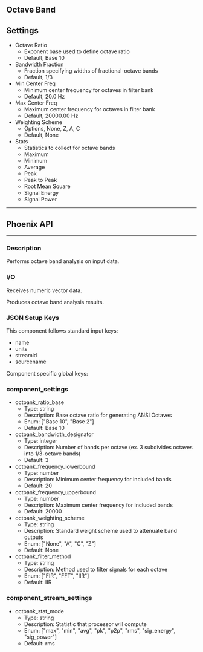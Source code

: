 ## Octave Band
## Settings

- Octave Ratio
    - Exponent base used to define octave ratio
    - Default, Base 10
- Bandwidth Fraction
    - Fraction specifying widths of fractional-octave bands
    - Default, 1/3
- Min Center Freq
    - Minimum center frequency for octaves in filter bank
    - Default, 20.0 Hz
- Max Center Freq
    - Maximum center frequency for octaves in filter bank
    - Default, 20000.00 Hz
- Weighting Scheme
    - Options, None, Z, A, C
    - Default, None
- Stats
    - Statistics to collect for octave bands
    - Maximum
    - Minimum
    - Average
    - Peak
    - Peak to Peak
    - Root Mean Square
    - Signal Energy
    - Signal Power
___
## Phoenix API
___
### Description

Performs octave band analysis on input data.

### I/O

Receives numeric vector data.

Produces octave band analysis results.

### JSON Setup Keys

This component follows standard input keys:
- name
- units
- streamid
- sourcename

Component specific global keys:

### component_settings

- octbank_ratio_base
  - Type: string
  - Description: Base octave ratio for generating ANSI Octaves
  - Enum: ["Base 10", "Base 2"]
  - Default: Base 10
- octbank_bandwidth_designator
  - Type: integer
  - Description: Number of bands per octave (ex. 3 subdivides octaves into 1/3-octave bands)
  - Default: 3
- octbank_frequency_lowerbound
  - Type: number
  - Description: Minimum center frequency for included bands
  - Default: 20
- octbank_frequency_upperbound
  - Type: number
  - Description: Maximum center frequency for included bands
  - Default: 20000
- octbank_weighting_scheme
  - Type: string
  - Description: Standard weight scheme used to attenuate band outputs
  - Enum: ["None", "A", "C", "Z"]
  - Default: None
- octbank_filter_method
  - Type: string
  - Description: Method used to filter signals for each octave
  - Enum: ["FIR", "FFT", "IIR"]
  - Default: IIR

### component_stream_settings

- octbank_stat_mode
  - Type: string
  - Description: Statistic that processor will compute
  - Enum: ["max", "min", "avg", "pk", "p2p", "rms", "sig_energy", "sig_power"]
  - Default: rms
